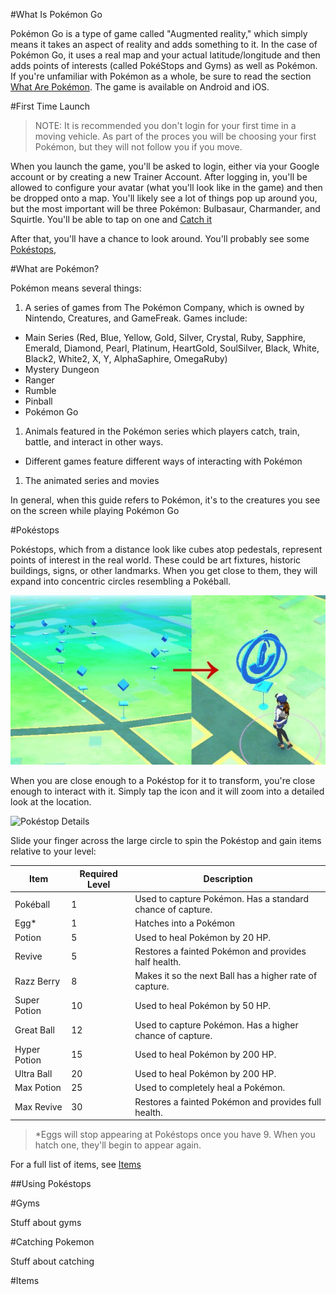 <a name="what_is_pokemon_go"/>

#What Is Pokémon Go
</a>

Pokémon Go is a type of game called "Augmented reality," which simply means it takes an aspect of reality and adds something to it. In the case of Pokémon Go, it uses a real map and your actual latitude/longitude and then adds points of interests (called PokéStops and Gyms) as well as Pokémon. If you're unfamiliar with Pokémon as a whole, be sure to read the section [What Are Pokémon](#what_are_pokemon). The game is available on Android and iOS.

<a name="first_time_launch"/>

#First Time Launch
</a>

>NOTE: It is recommended you don't login for your first time in a moving vehicle. As part of the proces you will be choosing your first Pokémon, but they will not follow you if you move.

When you launch the game, you'll be asked to login, either via your Google account or by creating a new Trainer Account. After logging in, you'll be allowed to configure your avatar (what you'll look like in the game) and then be dropped onto a map. You'll likely see a lot of things pop up around you, but the most important will be three Pokémon: Bulbasaur, Charmander, and Squirtle. You'll be able to tap on one and [Catch it](#catching_pokemon)

After that, you'll have a chance to look around. You'll probably see some [Pokéstops](#what_is_a_pokestop), 

<a name="what_are_pokemon" />

#What are Pokémon?
</a>

Pokémon means several things:

1. A series of games from The Pokémon Company, which is owned by Nintendo, Creatures, and GameFreak. Games include:
  * Main Series (Red, Blue, Yellow, Gold, Silver, Crystal, Ruby, Sapphire, Emerald, Diamond, Pearl, Platinum, HeartGold, SoulSilver, Black, White, Black2, White2, X, Y, AlphaSaphire, OmegaRuby)
  * Mystery Dungeon
  * Ranger
  * Rumble
  * Pinball
  * Pokémon Go
1. Animals featured in the Pokémon series which players catch, train, battle, and interact in other ways.
  * Different games feature different ways of interacting with Pokémon
1. The animated series and movies

In general, when this guide refers to Pokémon, it's to the creatures you see on the screen while playing Pokémon Go

<a name="what_is_a_pokestop"/>

#Pokéstops
</a>

Pokéstops, which from a distance look like cubes atop pedestals, represent points of interest in the real world. These could be art fixtures, historic buildings, signs, or other landmarks. When you get close to them, they will expand into concentric circles resembling a Pokéball.

![Pokéstop](images/pokestop.jpg)
 
When you are close enough to a Pokéstop for it to transform, you're close enough to interact with it. Simply tap the icon and it will zoom into a detailed look at the location.

![Pokéstop Details](images/poketop_details.jpg)

Slide your finger across the large circle to spin the Pokéstop and gain items relative to your level:

Item | Required Level | Description
--- | --- | ---
Pokéball | 1 | Used to capture Pokémon. Has a standard chance of capture.
Egg* | 1 | Hatches into a Pokémon
Potion | 5 | Used to heal Pokémon by 20 HP.
Revive | 5 | Restores a fainted Pokémon and provides half health.
Razz Berry | 8 | Makes it so the next Ball has a higher rate of capture.
Super Potion | 10 | Used to heal Pokémon by 50 HP.
Great Ball | 12 | Used to capture Pokémon. Has a higher chance of capture.
Hyper Potion | 15 | Used to heal Pokémon by 200 HP.
Ultra Ball | 20 | Used to heal Pokémon by 200 HP.
Max Potion | 25 | Used to completely heal a Pokémon.
Max Revive | 30 | Restores a fainted Pokémon and provides full health.


> *Eggs will stop appearing at Pokéstops once you have 9. When you hatch one, they'll begin to appear again.

For a full list of items, see [Items](#items)

##Using Pokéstops



<a name="what_is_a_gym"/>

#Gyms
</a>

Stuff about gyms

<a name="catching_pokemon"/>

#Catching Pokemon
</a>

Stuff about catching

<a name="items"/>

#Items
</a>
